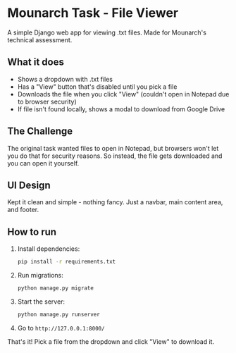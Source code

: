 # Mounarch Task - File Viewer

A simple Django web app for viewing .txt files. Made for Mounarch's technical assessment.

## What it does

- Shows a dropdown with .txt files
- Has a "View" button that's disabled until you pick a file
- Downloads the file when you click "View" (couldn't open in Notepad due to browser security)
- If file isn't found locally, shows a modal to download from Google Drive

## The Challenge

The original task wanted files to open in Notepad, but browsers won't let you do that for security reasons. So instead, the file gets downloaded and you can open it yourself.

## UI Design

Kept it clean and simple - nothing fancy. Just a navbar, main content area, and footer.

## How to run

1. Install dependencies:
   ```bash
   pip install -r requirements.txt
   ```

2. Run migrations:
   ```bash
   python manage.py migrate
   ```

3. Start the server:
   ```bash
   python manage.py runserver
   ```

4. Go to `http://127.0.0.1:8000/`

That's it! Pick a file from the dropdown and click "View" to download it. 